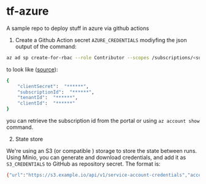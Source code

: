 # tf-azure
A sample repo to deploy stuff in azure via github actions


1. Create a Github Action secret `AZURE_CREDENTIALS` modiyfing the json output of the command:

```bash
az ad sp create-for-rbac --role Contributor --scopes /subscriptions/<sub-id> -o json
```

to look like ([source](https://github.com/azure/login)):

```bash
{
    "clientSecret":  "******",
    "subscriptionId":  "******",
    "tenantId":  "******",
    "clientId":  "******"
}
```

you can retrieve the subscription id from the portal or using `az account show` command.

2. State store

We're using an S3 (or compatible ) storage to store the state between runs. Using Minio, you can generate and download credentials, and add it as `S3_CREDENTIALS` to GitHub as repository secret. The format is:

```bash
{"url":"https://s3.example.io/api/v1/service-account-credentials","accessKey":"xxxxx","secretKey":"xxxx","api":"s3v4","path":"auto"}
```



